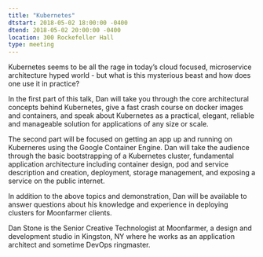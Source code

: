 ```yaml
---
title: "Kubernetes"
dtstart: 2018-05-02 18:00:00 -0400
dtend: 2018-05-02 20:00:00 -0400
location: 300 Rockefeller Hall
type: meeting
---
```


Kubernetes seems to be all the rage in today’s cloud focused,
microservice architecture hyped world - but what is this mysterious
beast and how does one use it in practice?

In the first part of this talk, Dan will take you through the core
architectural concepts behind Kubernetes, give a fast crash course on
docker images and containers, and speak about Kubernetes as a
practical, elegant, reliable and manageable solution for applications
of any size or scale.

The second part will be focused on getting an app up and running on
Kuberneres using the Google Container Engine. Dan will take the
audience through the basic bootstrapping of a Kubernetes cluster,
fundamental application architecture including container design, pod
and service description and creation, deployment, storage management,
and exposing a service on the public internet.

In addition to the above topics and demonstration, Dan will be
available to answer questions about his knowledge and experience in
deploying clusters for Moonfarmer clients.

Dan Stone is the Senior Creative Technologist at Moonfarmer, a design
and development studio in Kingston, NY where he works as an
application architect and sometime DevOps ringmaster.
